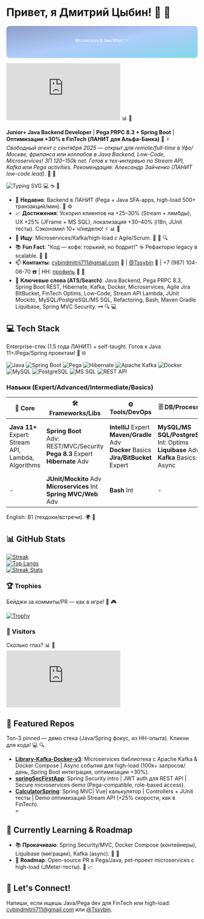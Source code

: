 # Привет, я Дмитрий Цыбин! 👋 🌟

<svg width="100%" height="200" viewBox="0 0 1200 200" xmlns="http://www.w3.org/2000/svg">
  <defs>
    <linearGradient id="bgGradient" x1="0%" y1="0%" x2="100%" y2="100%">
      <stop offset="0%" style="stop-color:#1e3a8a;stop-opacity:1" />
      <stop offset="50%" style="stop-color:#3b82f6;stop-opacity:0.8" />
      <stop offset="100%" style="stop-color:#06b6d4;stop-opacity:1" />
    </linearGradient>
    <style>
      rect { animation: pulse 2s ease-in-out infinite alternate; }
      @keyframes pulse { 0% { opacity: 0.5; } 100% { opacity: 1; } }
    </style>
  </defs>
  <rect width="1200" height="200" fill="url(#bgGradient)" rx="20" />
  <text x="600" y="100" text-anchor="middle" fill="white" font-size="24" font-family="Arial">Microservices & Java Vibes 🚀⚡</text>
</svg>

![Profile Views](https://anuragverma.github.io/github-profile-views-counter/public/index.html?username=zitraksmoode) 📊 👀

**Junior+ Java Backend Developer** | **Pega PRPC 8.3 + Spring Boot** | **Оптимизации +30% в FinTech (ЛАНИТ для Альфа-Банка)** 🚀 ⚡  
*Свободный агент с сентября 2025 — открыт для remote/full-time в Уфе/Москве, фриланса или коллабов в Java Backend, Low-Code, Microservices! ЗП 120–150k net. Готов к тех-интервью по Stream API, Kafka или Pega activities. Рекомендация: Александр Зайченко (ЛАНИТ low-code lead).* 🤝 💼

![Typing SVG](https://readme-typing-svg.herokuapp.com?font=Fira+Code&size=24&pause=1000&color=0EA5E9&center=true&vCenter=true&width=435&lines=Кодер+с+1.5+годами+FinTech;Оптимизирую+API+на+%2B30%25;Готов+к+high-load+microservices;Давай+кодим+вместе%3F) 💻 ☕ 🌈

- 🌱 **Недавно**: Backend в ЛАНИТ (Pega + Java SFA-apps, high-load 500+ транзакций/мин). 🔄 ⚙️
- 📈 **Достижения**: Ускорил клиентов на +25–30% (Stream + лямбды), UX +25% (JFrame + MS SQL), локализация +30–40% (i18n, JUnit тесты). Сэкономил 10+ ч/неделю! ⚡ 📊 🎯
- 💼 **Ищу**: Microservices/Kafka/high-load с Agile/Scrum. 🎯 🤝 🔍
- 📚 **Fun Fact**: "Код — кофе: горький, но бодрит!" ☕ Рефакторю legacy в scalable. 🔧 💪
- 📫 **Контакты**: [cybindmitrij711@gmail.com](mailto:cybindmitrij711@gmail.com) 📧 | [@Tssybin](https://t.me/Tssybin) 📱 | +7 (987) 104-06-70 ☎️ | HH: [профиль](https://hh.ru/resume/b7a7330aff0f5ed2740039ed1f4170374c4831) 🔗 📄
- 🔑 **Ключевые слова (ATS/Search)**: Java Backend, Pega PRPC 8.3, Spring Boot REST, Hibernate, Kafka, Docker, Microservices, Agile Jira BitBucket, FinTech Optims, Low-Code, Stream API Lambda, JUnit Mockito, MySQL/PostgreSQL/MS SQL, Refactoring, Bash, Maven Gradle Liquibase, Spring MVC Security. 🗝️ 🔍 💻

## 💻 Tech Stack  
Enterprise-стек (1.5 года ЛАНИТ) + self-taught. Готов к Java 11+/Pega/Spring проектам! 🔧 🌐

![Java](https://img.shields.io/badge/Java-11+-brightgreen?logo=java) ![Spring Boot](https://img.shields.io/badge/Spring_Boot-orange?logo=spring) ![Pega](https://img.shields.io/badge/Pega-PRPC_8.3-blueviolet?logo=pega) ![Hibernate](https://img.shields.io/badge/Hibernate-red?logo=hibernate) ![Apache Kafka](https://img.shields.io/badge/Apache_Kafka-yellow?logo=apachekafka) ![Docker](https://img.shields.io/badge/Docker-blue?logo=docker) ![MySQL](https://img.shields.io/badge/MySQL-4479A1?logo=mysql) ![PostgreSQL](https://img.shields.io/badge/PostgreSQL-336791?logo=postgresql) ![MS SQL](https://img.shields.io/badge/MS_SQL-CC2927?logo=microsoftsqlserver) ![REST API](https://img.shields.io/badge/REST_API-blue?logo=restapi)

### Навыки (Expert/Advanced/Intermediate/Basics)  
| 🔑 Core | 🛠 Frameworks/Libs | ⚙ Tools/DevOps | 🗄 DB/Processes | 🤝 Soft |
|---------|---------------------|----------------|-----------------|---------|
| **Java 11+**<br>Expert: Stream API,<br>Lambda, Algorithms | **Spring Boot**<br>Adv: REST/MVC/Security<br>**Pega 8.3** Expert<br>**Hibernate** Adv | **IntelliJ** Expert<br>**Maven/Gradle** Adv<br>**Docker** Basics<br>**Jira/BitBucket** Expert | **MySQL/MS SQL/PostgreSQL**<br>Int: Optims<br>**Liquibase** Adv<br>**Kafka** Basics: Async | **Agile/Scrum**<br>Expert: Daily/Review<br>**Refactoring** Adv<br>**Analysis** Adv<br>**Mentoring/A/B** |
| - | **JUnit/Mockito** Adv<br>**Microservices** Int<br>**Spring MVC/Web** Adv | **Bash** Int | - | - |

English: B1 (техдоки/встречи). 🌍 📖

## 📊 GitHub Stats  

[![Streak](https://github-readme-stats.vercel.app/api?username=zitraksmoode&show_icons=true&theme=radical&hide_border=true&cacheSeconds=3600)](https://github.com/anuraghazra/github-readme-stats)  
[![Top Langs](https://github-readme-stats.vercel.app/api/top-langs/?username=zitraksmoode&layout=compact&theme=radical&hide_border=true&cacheSeconds=3600)](https://github.com/anuraghazra/github-readme-stats)  
[![Streak Stats](https://github-readme-streak-stats.herokuapp.com/?user=zitraksmoode&theme=radical&hide_border=true)](https://github.com/DenverCoder1/github-readme-streak-stats)

### 🏆 Trophies  
Бейджи за коммиты/PR — как в игре! 🏅 🎮

[![Trophy](https://github-profile-trophy.vercel.app/?username=zitraksmoode&theme=radical&no-frame=true&no-bg=true&margin-w=4)](https://github.com/ryo-ma/github-profile-trophy)

### 👀 Visitors  
Сколько глаз? 📊 👀  
[![Visitors](https://anuragverma.github.io/github-profile-views-counter/public/index.html?username=zitraksmoode)](https://github.com/anuragverma/github-profile-views-counter)

## 🌟 Featured Repos  
Топ-3 pinned — демо стека (Java/Spring фокус, из HH-опыта). Кликни для кода! 💻 🔍

- **[Library-Kafka-Docker-v3](https://github.com/zitraksmoode/Library-Kafka-Docker-v3)**: Microservices библиотека с Apache Kafka & Docker Compose | Async события для high-load (100k+ запросов/день, Spring Boot интеграция, оптимизации +30%).  
- **[springSecFirstApp](https://github.com/zitraksmoode/springSecFirstApp)**: Spring Security intro | JWT auth для REST API | Secure microservices demo (Pega-compatible, role-based access).  
- **[CalculatorSpring](https://github.com/zitraksmoode/CalculatorSpring)**: Spring MVC| Vue| калькулятор | Controllers + JUnit тесты | Demo оптимизаций Stream API (+25% скорости, как в FinTech).  
=

## 🚀 Currently Learning & Roadmap  
- 📚 **Прокачиваю**: Spring Security/MVC, Docker Compose (контейнеры), Liquibase (миграции), Kafka (async). 🔄 📖
- 🎯 **Roadmap**: Open-source PR в Pega/Java, pet-проект microservices с high-load (JMeter-тесты). 🎯 📈

## 💬 Let's Connect!  
Напиши, если ищешь Java/Pega dev для FinTech или high-load: [cybindmitrij711@gmail.com](mailto:cybindmitrij711@gmail.com) или [@Tssybin](https://t.me/Tssybin).   
